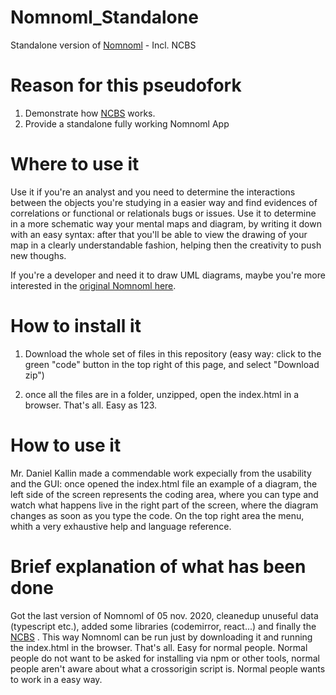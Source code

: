 # Nomnoml_Standalone
Standalone version of [Nomnoml](https://github.com/skanaar/nomnoml) - Incl. NCBS

# Reason for this pseudofork
1. Demonstrate how [NCBS](https://github.com/trincio/NCBS) works.
2. Provide a standalone fully working Nomnoml App

# Where to use it
Use it if you're an analyst and you need to determine the interactions between the objects you're studying in a easier way and find evidences of correlations or functional or relationals bugs or issues.
Use it to determine in a more schematic way your mental maps and diagram, by writing it down with an easy syntax: after that you'll be able to view the drawing of your map in a clearly understandable fashion, helping then the creativity to push new thoughs.


If you're a developer and need it to draw UML diagrams, maybe you're more interested in the   [original Nomnoml here](https://github.com/skanaar/nomnoml).

# How to install it
1. Download the whole set of files in this repository (easy way: click to the green "code" button in the top right of this page, and select "Download zip")

2. once all the files are in a folder, unzipped, open the index.html in a browser. That's all. Easy as 123.


# How to use it
Mr. Daniel Kallin made a commendable work expecially from the usability and the GUI: once opened the index.html file an example of a diagram, the left side of the screen represents the coding area, where you can type and watch what happens live in the right part of the screen, where the diagram changes as soon as you type the code. On the top right area the menu, whith a very exhaustive help and language reference.

# Brief explanation of what has been done
Got the last version of Nomnoml of 05 nov. 2020, cleanedup unuseful data (typescript etc.), added some libraries (codemirror, react...) and finally the [NCBS](https://github.com/trincio/NCBS) . This way Nomnoml can be run just by downloading it and running the index.html in the browser. That's all. Easy for normal people. Normal people do not want to be asked for installing via npm or other tools, normal people aren't aware about what a crossorigin script is. Normal people wants to work in a easy way.